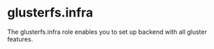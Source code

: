 # glusterfs.infra
The glusterfs.infra role enables you to set up backend with all gluster features.
